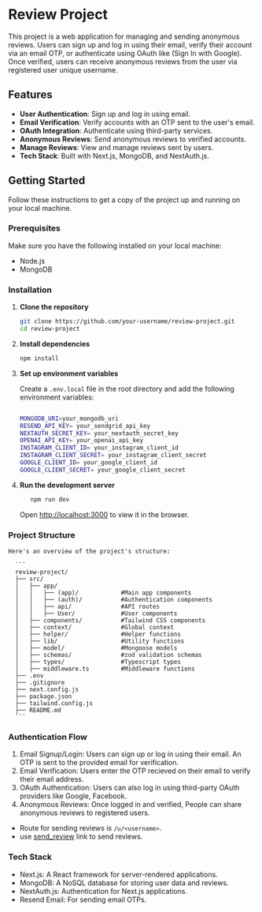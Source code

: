 # Review Project

This project is a web application for managing and sending anonymous reviews. Users can sign up and log in using their email, verify their account via an email OTP, or authenticate using OAuth like (Sign In with Google). Once verified, users can receive anonymous reviews from the user via registered user unique username.

## Features

- **User Authentication**: Sign up and log in using email.
- **Email Verification**: Verify accounts with an OTP sent to the user's email.
- **OAuth Integration**: Authenticate using third-party services.
- **Anonymous Reviews**: Send anonymous reviews to verified accounts.
- **Manage Reviews**: View and manage reviews sent by users.
- **Tech Stack**: Built with Next.js, MongoDB, and NextAuth.js.

## Getting Started

Follow these instructions to get a copy of the project up and running on your local machine.

### Prerequisites

Make sure you have the following installed on your local machine:

- Node.js
- MongoDB

### Installation

1. **Clone the repository**

   ```bash
   git clone https://github.com/your-username/review-project.git
   cd review-project
   ```

2. **Install dependencies**
   ```bash
   npm install
   ```

3. **Set up environment variables**
   
      Create a `.env.local` file in the root directory and add the following environment variables:
   
      ```bash

      MONGODB_URI=your_mongodb_uri
      RESEND_API_KEY= your_sendgrid_api_key
      NEXTAUTH_SECRET_KEY= your_nextauth_secret_key
      OPENAI_API_KEY= your_openai_api_key
      INSTAGRAM_CLIENT_ID= your_instagram_client_id
      INSTAGRAM_CLIENT_SECRET= your_instagram_client_secret
      GOOGLE_CLIENT_ID= your_google_client_id
      GOOGLE_CLIENT_SECRET= your_google_client_secret
      ```
4. **Run the development server**
   ```bash
      npm run dev
   ```
   Open [http://localhost:3000](http://localhost:3000) to view it in the browser.


### Project Structure
    Here's an overview of the project's structure:
       
      ```
      review-project/
      ├── src/
      │   ├── app/
      │   │   ├── (app)/            #Main app components
      │   │   ├── (auth)/           #Authentication components
      │   │   ├── api/              #API routes
      │   │   ├── User/             #User components
      │   ├── components/           #Tailwind CSS components
      │   ├── context/              #Global context
      │   ├── helper/               #Helper functions
      │   ├── lib/                  #Utility functions
      │   ├── model/                #Mongoose models
      │   ├── schemas/              #zod validation schemas
      │   ├── types/                #Typescript types
      │   ├── middleware.ts         #Middleware functions   
      ├── .env
      ├── .gitignore
      ├── next.config.js
      ├── package.json
      ├── tailwind.config.js
      ├── README.md
      ```

### Authentication Flow
1. Email Signup/Login: Users can sign up or log in using their email. An OTP is sent to the provided email for verification.
2. Email Verification: Users enter the OTP recieved on their email to verify their email address.
3. OAuth Authentication: Users can also log in using third-party OAuth providers like Google, Facebook.
4. Anonymous Reviews: Once logged in and verified, People can share anonymous reviews to registered users.
  - Route for sending reviews is `/u/<username>`.
  - use [send_review](http://localhost:3000/u/one2) link to send reviews.

### Tech Stack
   - Next.js: A React framework for server-rendered applications.
   - MongoDB: A NoSQL database for storing user data and reviews.
   - NextAuth.js: Authentication for Next.js applications.
   - Resend Email: For sending email OTPs.
